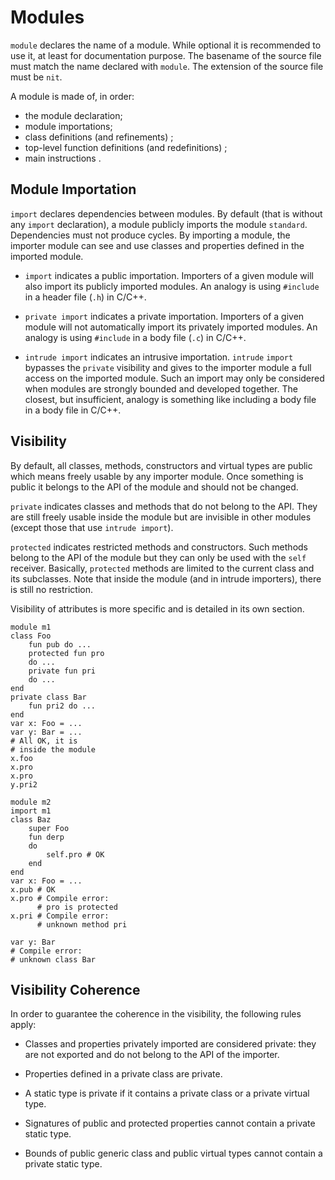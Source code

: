 # Modules

`module` declares the name of a module. While optional it is recommended to use it, at least for documentation purpose. The basename of the source file must match the name declared with `module`. The extension of the source file must be `nit`.

A module is made of, in order:

-   the module declaration;
-   module importations;
-   class definitions (and refinements) ;
-   top-level function definitions (and redefinitions) ;
-   main instructions .

## Module Importation

`import` declares dependencies between modules. By default (that is without any `import` declaration), a module publicly imports the module `standard`. Dependencies must not produce cycles. By importing a module, the importer module can see and use classes and properties defined in the imported module.

-   `import` indicates a public importation. Importers of a given module will also import its publicly imported modules. An analogy is using `#include` in a header file (`.h`) in C/C++.

-   `private import` indicates a private importation. Importers of a given module will not  automatically import its privately imported modules. An analogy is using `#include` in a body file (`.c`) in C/C++.

-   `intrude import` indicates an intrusive importation. `intrude` `import` bypasses the `private` visibility and gives to the importer module a full access on the imported module. Such an import may only be considered when modules are strongly bounded and developed together. The closest, but insufficient, analogy is something like including a body file in a body file in C/C++.

## Visibility

By default, all classes, methods, constructors and virtual types are public which means freely usable by any importer module. Once something is public it belongs to the API of the module and should not be changed.

`private` indicates classes and methods that do not belong to the API. They are still freely usable inside the module but are invisible in other modules (except those that use `intrude import`).

`protected` indicates restricted methods and constructors. Such methods belong to the API of the module but they can only be used with the `self` receiver. Basically, `protected` methods are limited to the current class and its subclasses. Note that inside the module (and in
intrude importers), there is still no restriction.

Visibility of attributes is more specific and is detailed in its own section.

~~~
module m1
class Foo
    fun pub do ...
    protected fun pro
    do ...
    private fun pri
    do ...
end
private class Bar
    fun pri2 do ...
end
var x: Foo = ...
var y: Bar = ...
# All OK, it is
# inside the module
x.foo
x.pro
x.pro
y.pri2
~~~

<!-- -->

~~~
module m2
import m1
class Baz
    super Foo
    fun derp
    do
        self.pro # OK
    end
end
var x: Foo = ...
x.pub # OK
x.pro # Compile error:
      # pro is protected
x.pri # Compile error:
      # unknown method pri

var y: Bar
# Compile error:
# unknown class Bar
~~~

## Visibility Coherence

In order to guarantee the coherence in the visibility, the following rules apply:

-   Classes and properties privately imported are considered private:     they are not exported and do not belong to the API of the importer.

-   Properties defined in a private class are private.

-   A static type is private if it contains a private class or a private     virtual type.

-   Signatures of public and protected properties cannot contain a private static type.

-   Bounds of public generic class and public virtual types cannot contain a private static type.

